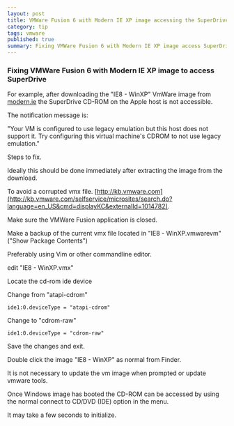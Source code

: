 ```yaml
---
layout: post
title: VMWare Fusion 6 with Modern IE XP image accessing the SuperDrive
category: tip
tags: vmware
published: true
summary: Fixing VMWare Fusion 6 with Modern IE XP image access SuperDrive
---
```


### Fixing VMWare Fusion 6 with Modern IE XP image to access SuperDrive

For example, after downloading the "IE8 - WinXP" VmWare image from [modern.ie](http://dev.modern.ie/tools/vms/mac/)
the SuperDrive CD-ROM on the Apple host is not accessible. 

The notification message is:

"Your VM is configured to use legacy emulation but this host does not support it.
Try configuring this virtual machine's CDROM to not use legacy emulation."

Steps to fix.

Ideally this should be done immediately after extracting the image from the download.

To avoid a corrupted vmx file. [http://kb.vmware.com](http://kb.vmware.com/selfservice/microsites/search.do?language=en_US&cmd=displayKC&externalId=1014782).

Make sure the VMWare Fusion application is closed.

Make a backup of the current vmx file located in "IE8 - WinXP.vmwarevm" ("Show Package Contents") 

Preferably using Vim or other commandline editor.

edit "IE8 - WinXP.vmx"

Locate the cd-rom ide device

Change from "atapi-cdrom"

~~~
ide1:0.deviceType = "atapi-cdrom"
~~~

Change to "cdrom-raw"

~~~
ide1:0.deviceType = "cdrom-raw"
~~~

Save the changes and exit.

Double click the image "IE8 - WinXP" as normal from Finder.

It is not necessary to update the vm image when prompted or update vmware tools.

Once Windows image has booted the CD-ROM can be accessed by using the normal connect to CD/DVD (IDE) option in the menu.

It may take a few seconds to initialize.
